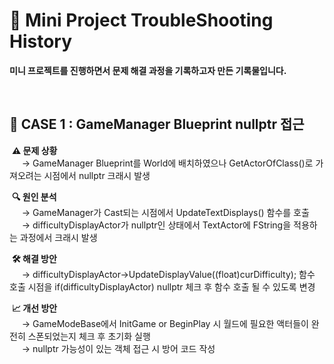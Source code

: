 # 📝 Mini Project TroubleShooting History
**미니 프로젝트를 진행하면서 문제 해결 과정을 기록하고자 만든 기록물입니다.**

<br>

## 📌 CASE 1 : GameManager Blueprint nullptr 접근
&nbsp;**⚠️ 문제 상황**  
&nbsp;&nbsp;&nbsp;&nbsp; → GameManager Blueprint를 World에 배치하였으나 GetActorOfClass()로 가져오려는 시점에서 nullptr 크래시 발생  

&nbsp;**🔍 원인 분석**  
&nbsp;&nbsp;&nbsp;&nbsp; → GameManager가 Cast되는 시점에서 UpdateTextDisplays() 함수를 호출  
&nbsp;&nbsp;&nbsp;&nbsp; → difficultyDisplayActor가 nullptr인 상태에서 TextActor에 FString을 적용하는 과정에서 크래시 발생  

&nbsp;**🛠️ 해결 방안**  
&nbsp;&nbsp;&nbsp;&nbsp; → difficultyDisplayActor->UpdateDisplayValue((float)curDifficulty); 함수 호출 시점을 if(difficultyDisplayActor) nullptr 체크 후 함수 호출 될 수 있도록 변경  

&nbsp;**📈 개선 방안**  
&nbsp;&nbsp;&nbsp;&nbsp; → GameModeBase에서 InitGame or BeginPlay 시 월드에 필요한 액터들이 완전히 스폰되었는지 체크 후 초기화 실행  
&nbsp;&nbsp;&nbsp;&nbsp; → nullptr 가능성이 있는 객체 접근 시 방어 코드 작성

